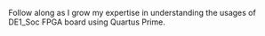 Follow along as I grow my expertise in understanding the usages of DE1_Soc FPGA board using Quartus Prime.
